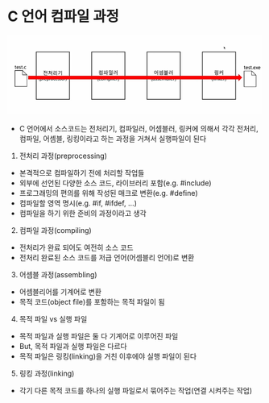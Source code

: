 # C 언어 컴파일 과정
![alt text](../java/image/image-23.png)
- C 언어에서 소스코드는 전처리기, 컴파일러, 어셈블러, 링커에 의해서 각각 전처리, 컴파일, 어셈블, 링킹이라고 하는 과정을 거쳐서 실행파일이 된다

1. 전처리 과정(preprocessing)
- 본격적으로 컴파일하기 전에 처리할 작업들
- 외부에 선언된 다양한 소스 코드, 라이브러리 포함(e.g. #include)
- 프로그래밍의 편의를 위해 작성된 매크로 변환(e.g. #define)
- 컴파일할 영역 명시(e.g. #if, #ifdef, ...)
- 컴파일을 하기 위한 준비의 과정이라고 생각

2. 컴파일 과정(compiling)
- 전처리가 완료 되어도 여전히 소스 코드
- 전처리 완료된 소스 코드를 저급 언어(어셈블리 언어)로 변환

3. 어셈블 과정(assembling)
- 어셈블리어를 기계어로 변환
- 목적 코드(object file)를 포함하는 목적 파일이 됨

4. 목적 파일 vs 실행 파일
- 목적 파일과 실행 파일은 둘 다 기계어로 이루어진 파일
- But, 목적 파일과 실행 파일은 다르다
- 목적 파일은 링킹(linking)을 거친 이후에야 실행 파일이 된다

5. 링킹 과정(linking)
- 각기 다른 목적 코드를 하나의 실행 파일로서 묶어주는 작업(연결
시켜주는 작업)
